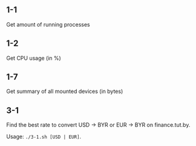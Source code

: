 ## 1-1
Get amount of running processes

## 1-2
Get CPU usage (in %)

## 1-7
Get summary of all mounted devices (in bytes)

## 3-1
Find the best rate to convert USD -> BYR or EUR -> BYR on finance.tut.by.

Usage: `./3-1.sh [USD | EUR]`.